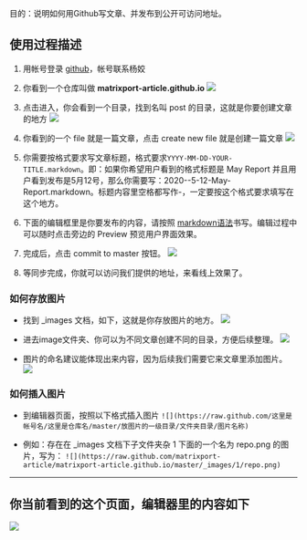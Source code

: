 目的：说明如何用Github写文章、并发布到公开可访问地址。

## 使用过程描述
1. 用帐号登录 [github](www.github.com)，帐号联系杨姣

2. 你看到一个仓库叫做 **matrixport-article.github.io**
![](https://raw.github.com/matrixport-article/matrixport-article.github.io/master/_images/1/repo.png)

3. 点击进入，你会看到一个目录，找到名叫 post 的目录，这就是你要创建文章的地方
![](https://raw.github.com/matrixport-article/matrixport-article.github.io/master/_images/1/post.png)

4. 你看到的一个 file 就是一篇文章，点击 create new file 就是创建一篇文章
![](https://raw.github.com/matrixport-article/matrixport-article.github.io/master/_images/1/create.png)

5. 你需要按格式要求写文章标题，格式要求`YYYY-MM-DD-YOUR-TITLE.markdown`。即：如果你希望用户看到的格式标题是 May Report 并且用户看到发布是5月12号，那么你需要写：2020--5-12-May-Report.markdown。标题内容里空格都写作-，一定要按这个格式要求填写在这个地方。

6. 下面的编辑框里是你要发布的内容，请按照 [markdown语法](https://www.jianshu.com/p/191d1e21f7ed)书写。编辑过程中可以随时点击旁边的 Preview 预览用户界面效果。

7. 完成后，点击 commit to master 按钮。
![](https://raw.github.com/matrixport-article/matrixport-article.github.io/master/_images/1/commit.png)

8. 等同步完成，你就可以访问我们提供的地址，来看线上效果了。

### 如何存放图片

* 找到 _images 文档，如下，这就是你存放图片的地方。
![](https://raw.github.com/matrixport-article/matrixport-article.github.io/master/_images/1/image.png)

* 进去image文件夹、你可以为不同文章创建不同的目录，方便后续整理。
![](https://raw.github.com/matrixport-article/matrixport-article.github.io/master/_images/1/folder.png)

* 图片的命名建议能体现出来内容，因为后续我们需要它来文章里添加图片。
![](https://raw.github.com/matrixport-article/matrixport-article.github.io/master/_images/1/name.png)

### 如何插入图片

* 到编辑器页面，按照以下格式插入图片
`![](https://raw.github.com/这里是帐号名/这里是仓库名/master/放图片的一级目录/文件夹目录/图片名称)`

* 例如：存在在 _images 文档下子文件夹杂 1 下面的一个名为 repo.png 的图片，写为：
`![](https://raw.github.com/matrixport-article/matrixport-article.github.io/master/_images/1/repo.png)`

----
## 你当前看到的这个页面，编辑器里的内容如下
![](https://raw.github.com/matrixport-article/matrixport-article.github.io/master/_images/1/edit.png)